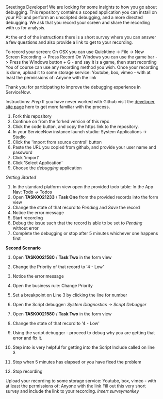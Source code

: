 Greetings Developer!
We are looking for some insights to how you go about debugging. This repository contains a scoped application you can install on your PDI and perform an unscripted debugging, and a more directed debugging. We ask that you record your screen and share the recording with us for analysis.

At the end of the instructions there is a short survey where you can answer a few questions and also provide a link to get to your recording. 


To record your screen:
On OSX you can use Quicktime -> File -> New Screen Recording -> Press Record
On Windows you can use the game bar -> Press the Windows button + G - and say it is a game, then start recording
You of course can use any recording method you wish.
Once your recording is done, upload it to some storage service: Youtube, box, vimeo - with at least the permissions of: Anyone with the link


Thank you for participating to improve the debugging experience in ServiceNow.

Instructions:
*Prep*
If you have never worked with Github visit the [developer site page](https://developer.servicenow.com/dev.do#!/learn/courses/newyork/app_store_learnv2_flowdesigner_newyork_flow_designer/app_store_learnv2_flowdesigner_newyork_developing_for_flow_designer/app_store_learnv2_flowdesigner_newyork_exercise_prepare_instance_for_developing_for_flow_designer) here to get more familiar with the process.
1. Fork this repository
1. Continue on from the forked version of this repo.
1. Click the code button, and copy the https link to the repository.
1. In your ServiceNow instance launch studio: System Applications -> Studio
1. Click the 'import from source control' button
1. Paste the URL you copied from github, and provide your user name and password
1. Click 'import'
1. Click 'Select Application' 
1. Choose the *debugging* application

*Getting Started*
1. In the standard platform view open the provided todo table: In the App Nav: Todo -> Todos
1. Open **TASK0021233** / **Task One** from the provided records into the form view
1. Change the state of that record to *Pending* and *Save* the record
1. Notice the error message
1. Start recording
1. Debug the issue such that the record is able to be set to *Pending* without error
1. Complete the debugging or stop after 5 minutes whichever one happens first

**Second Scenario**
1. Open **TASK0021580** / **Task Two** in the form view
1. Change the Priority of that record to '4 - Low'
1. Notice the error message
1. Open the business rule: Change Priority
1. Set a breakpoint on Line 3 by clicking the line for number
1. Open the Script debugger: *System Diagnostics -> Script Debugger*
1. Open **TASK0021580** / **Task Two** in the form view
1. Change the state of that record to '4 - Low'
1. Using the script debugger - proceed to debug why you are getting that error and fix it.
1. Step into is very helpful for getting into the Script Include called on line 3
1. Stop when 5 minutes has elapsed or you have fixed the problem

1. Stop recording

Upload your recording to some storage service: Youtube, box, vimeo - with at least the permissions of: Anyone with the link
Fill out this very short survey and include the link to your recording. *insert surveymonkey*
